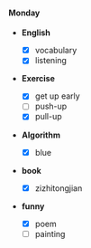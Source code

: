 #### Monday

+ **English**

    - [x] vocabulary
    - [x] listening

+ **Exercise**

    - [x] get up early
    - [ ] push-up
    - [x] pull-up 

+ **Algorithm**

    - [x] blue

+ **book**

    - [x] zizhitongjian

+ **funny**

    - [x] poem
    - [ ] painting